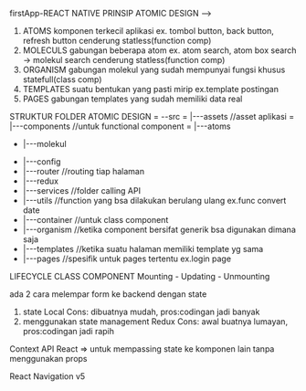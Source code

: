 firstApp-REACT NATIVE
PRINSIP ATOMIC DESIGN --> 
1. ATOMS
    komponen terkecil aplikasi ex. tombol button, back button, refresh button
    cenderung statless(function comp)
2. MOLECULS
    gabungan beberapa atom ex. atom search, atom box search -> molekul search
    cenderung statless(function comp)
3. ORGANISM
    gabungan molekul yang sudah mempunyai fungsi khusus
    statefull(class comp)
4. TEMPLATES
    suatu bentukan yang pasti mirip ex.template postingan
5. PAGES
    gabungan templates yang sudah memiliki data real

STRUKTUR FOLDER ATOMIC DESIGN
= --src
= |---assets //asset aplikasi
= |---components //untuk functional component
= |---atoms
-  |---molekul
+ |---config
+  |---router //routing tiap halaman
+  |---redux
+  |---services //folder calling API
+ |---utils //function yang bsa dilakukan berulang ulang ex.func convert date
+ |---container  //untuk class component
+  |---organism //ketika component bersifat generik bsa digunakan dimana saja
+  |---templates //ketika suatu halaman memiliki template yg sama 
+ |---pages //spesifik untuk pages tertentu ex.login page

LIFECYCLE CLASS COMPONENT 
Mounting - Updating - Unmounting

ada 2 cara melempar form ke backend dengan state
1. state Local
    Cons: dibuatnya mudah, pros:codingan jadi banyak
2. menggunakan state management Redux
    Cons: awal buatnya lumayan, pros:codingan jadi rapih

Context API React => untuk mempassing state ke komponen lain tanpa menggunakan props

React Navigation v5
